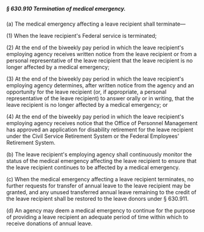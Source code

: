 ##### § 630.910 Termination of medical emergency. #####

(a) The medical emergency affecting a leave recipient shall terminate—

(1) When the leave recipient's Federal service is terminated;

(2) At the end of the biweekly pay period in which the leave recipient's employing agency receives written notice from the leave recipient or from a personal representative of the leave recipient that the leave recipient is no longer affected by a medical emergency;

(3) At the end of the biweekly pay period in which the leave recipient's employing agency determines, after written notice from the agency and an opportunity for the leave recipient (or, if appropriate, a personal representative of the leave recipient) to answer orally or in writing, that the leave recipient is no longer affected by a medical emergency; or

(4) At the end of the biweekly pay period in which the leave recipient's employing agency receives notice that the Office of Personnel Management has approved an application for disability retirement for the leave recipient under the Civil Service Retirement System or the Federal Employees' Retirement System.

(b) The leave recipient's employing agency shall continuously monitor the status of the medical emergency affecting the leave recipient to ensure that the leave recipient continues to be affected by a medical emergency.

(c) When the medical emergency affecting a leave recipient terminates, no further requests for transfer of annual leave to the leave recipient may be granted, and any unused transferred annual leave remaining to the credit of the leave recipient shall be restored to the leave donors under § 630.911.

(d) An agency may deem a medical emergency to continue for the purpose of providing a leave recipient an adequate period of time within which to receive donations of annual leave.